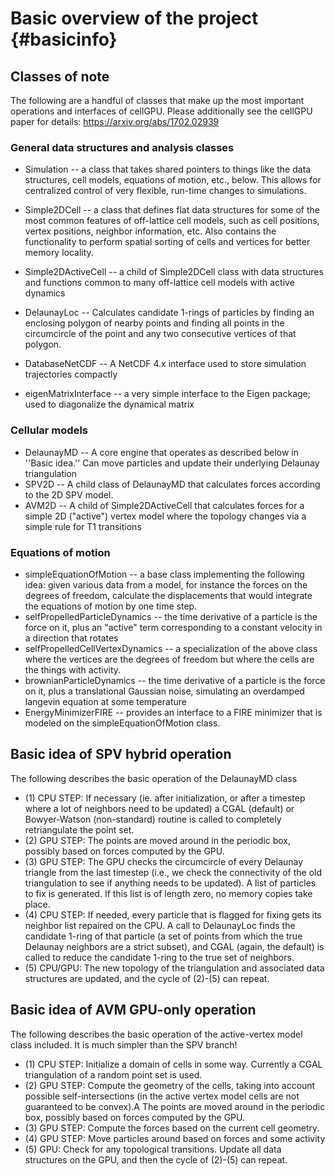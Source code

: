 # Basic overview of the project {#basicinfo}

## Classes of note

The following are a handful of classes that make up the most important operations and interfaces of cellGPU.
Please additionally see the cellGPU paper for details:
https://arxiv.org/abs/1702.02939

### General data structures and analysis classes

* Simulation -- a class that takes shared pointers to things like the data structures, cell models,
equations of motion, etc., below. This allows for centralized control of very flexible, run-time
changes to simulations.

* Simple2DCell -- a class that defines flat data structures for some of the most common features of
off-lattice cell models, such as cell positions, vertex positions, neighbor information, etc. Also
contains the functionality to perform spatial sorting of cells and vertices for better memory locality.

* Simple2DActiveCell -- a child of Simple2DCell class with data structures and functions common to many
off-lattice cell models with active dynamics

* DelaunayLoc -- Calculates candidate 1-rings of particles by finding an enclosing polygon of nearby points
and finding all points in the circumcircle of the point and any two consecutive vertices of that polygon.

* DatabaseNetCDF -- A NetCDF 4.x interface used to store simulation trajectories compactly

* eigenMatrixInterface -- a very simple interface to the Eigen package; used to diagonalize the dynamical matrix 

### Cellular models

* DelaunayMD -- A core engine that operates as described below in ''Basic idea.'' Can move particles
and update their underlying Delaunay triangulation
* SPV2D -- A child class of DelaunayMD that calculates forces according to the 2D SPV model.
* AVM2D -- A child of Simple2DActiveCell that calculates forces for a simple 2D ("active") vertex model
where the topology changes via a simple rule for T1 transitions

### Equations of motion

* simpleEquationOfMotion -- a base class implementing the following idea: given various data from a
model, for instance the forces on the degrees of freedom, calculate the displacements that would
integrate the equations of motion by one time step.
* selfPropelledParticleDynamics -- the time derivative of a particle is the force on it, plus an "active"
term corresponding to a constant velocity in a direction that rotates
* selfPropelledCellVertexDynamics -- a specialization of the above class where the vertices are the degrees
of freedom but where the cells are the things with activity.
* brownianParticleDynamics -- the time derivative of a particle is the force on it, plus a translational
Gaussian noise, simulating an overdamped langevin equation at some temperature
* EnergyMinimizerFIRE -- provides an interface to a FIRE minimizer that is modeled on the simpleEquationOfMotion
class.

## Basic idea of SPV hybrid operation

The following describes the basic operation of the DelaunayMD class
* (1) CPU STEP: If necessary (ie. after initialization, or after a timestep where a lot of neighbors
need to be updated) a CGAL (default) or Bowyer-Watson (non-standard) routine is called to completely
retriangulate the point set.
* (2) GPU STEP: The points are moved around in the periodic box, possibly based on forces computed
by the GPU.
* (3) GPU STEP: The GPU checks the circumcircle of every Delaunay triangle from the last timestep
(i.e., we check the connectivity of the old triangulation to see if anything needs to be updated).
A list of particles to fix is generated. If this list is of length zero, no memory copies take place.
* (4) CPU STEP: If needed, every particle that is flagged for fixing gets its neighbor list repaired
on the CPU. A call to DelaunayLoc finds the candidate 1-ring of that particle (a set of points from
which the true Delaunay neighbors are a strict subset), and CGAL (again, the default) is called to
reduce the candidate 1-ring to the true set of neighbors.
* (5) CPU/GPU: The new topology of the triangulation and associated data structures are updated, and
the cycle of (2)-(5) can repeat.

## Basic idea of AVM GPU-only operation

The following describes the basic operation of the active-vertex model class included. It is much
simpler than the SPV branch!
* (1) CPU STEP: Initialize a domain of cells in some way. Currently a CGAL triangulation of a random
point set is used.
* (2) GPU STEP: Compute the geometry of the cells, taking into account possible self-intersections
(in the active vertex model cells are not guaranteed to be convex).A
The points are moved around in the periodic box, possibly based on forces computed by the GPU.
* (3) GPU STEP: Compute the forces based on the current cell geometry.
* (4) GPU STEP: Move particles around based on forces and some activity
* (5) GPU: Check for any topological transitions. Update all data structures on the GPU, and then
the cycle of (2)-(5) can repeat.


